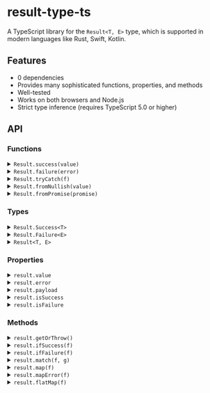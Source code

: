 # result-type-ts
A TypeScript library for the `Result<T, E>` type, which is supported in modern languages like Rust, Swift, Kotlin.

## Features
- 0 dependencies
- Provides many sophisticated functions, properties, and methods
- Well-tested
- Works on both browsers and Node.js
- Strict type inference (requires TypeScript 5.0 or higher)

## API

### Functions

<details>
<summary><code>Result.success(value)</code></summary>

<br>
<table>
  <tr>
    <td><b>Type</b></td>
    <td><code>&lt;const T&gt;(value: T) => Result.Success&lt;T&gt;</code></td>
  </tr>
  <tr>
    <td><b>Description</b></td>
    <td>Creates a success value.</td>
  </tr>
</table>

#### Example
```ts
const result = Result.success(123)
console.log(result.value) // 123
```
</details>

<details>
<summary><code>Result.failure(error)</code></summary>

<br>
<table>
  <tr>
    <td><b>Type</b></td>
    <td><code>&lt;const E&gt;(error: E) =&gt; Result.Failure&lt;E&gt;</code></td>
  </tr>
  <tr>
    <td><b>Description</b></td>
    <td>Creates a failure value.</td>
  </tr>
</table>

#### Example
```ts
const result = Result.failure('error')
console.log(result.error) // error
```
</details>

<details>
<summary><code>Result.tryCatch(f)</code></summary>

<br>
<table>
  <tr>
    <td><b>Type</b></td>
    <td><code>&lt;T&gt;(f: () =&gt; T) =&gt; Result&lt;T&gt;</code></td>
  </tr>
  <tr>
    <td><b>Description</b></td>
    <td>Creates a success value if the function <code>f</code> returns a value, and a failure value if the function throws an exception.</td>
  </tr>
</table>

#### Example
```ts
const result = Result.tryCatch(() => 123)
console.log(result.value) // 123

const result2 = Result.tryCatch(() => {
  throw 'error'
})
console.log(result2.error) // error
```
</details>

<details>
<summary><code>Result.fromNullish(value)</code></summary>

<br>
<table>
  <tr>
    <td><b>Type</b></td>
     <td><code>&lt;const T&gt;(value: T | null | undefined) =&gt; Result&lt;T, null | undefined&gt;</code></td>
  </tr>
  <tr>
    <td><b>Description</b></td>
    <td>Convert a nullish value to a Result value.</td>
  </tr>
</table>

#### Example
```ts
const result = Result.fromNullish(123);
console.log(result.value) // 123

const result2 = Result.fromNullish(null);
console.log(result2.error) // null
console.log(result2.isFailure) // true
```
</details>

<details>
<summary><code>Result.fromPromise(promise)</code></summary>

<br>
<table>
  <tr>
    <td><b>Type</b></td>
    <td><code>&lt;T&gt;(promise: PromiseLike&lt;T&gt;) =&gt; Promise&lt;Result&lt;T&gt;&gt;</code></td>
  </tr>
  <tr>
    <td><b>Description</b></td>
    <td>Convert a Promise value to a Result value.</td>
  </tr>
</table>

#### Example
```ts
const result = await Result.fromPromise(Promise.resolve(123))
console.log(result.value) // 123

const result2 = await Result.fromPromise(Promise.reject('error'))
console.log(result2.error) // error
```
</details>

### Types

<details>
<summary><code>Result.Success&lt;T&gt;</code></summary>

<br>
The type of a success value holding a value of type <code>T</code>.

#### Example
```ts
const result: Result.Success<number> = Result.success(123)
```
</details>

<details>
<summary><code>Result.Failure&lt;E&gt;</code></summary>

<br>
The type of a failure value holding an error value of type <code>E</code>.

#### Example
```ts
const result: Result.Failure<string> = Result.failure('error')
```
</details>

<details>
<summary><code>Result&lt;T, E&gt;</code></summary>

<br>
Shorthand for <code>Result.Success&lt;T&gt; | Result.Failure&lt;E&gt;</code> type. <code>E</code> is optional with a default value of <code>unknown</code>.

#### Example
```ts
const result: Result<number, string> = Math.random() > 0.5 ? Result.success(123) : Result.failure('error')
```
</details>

### Properties

<details>
<summary><code>result.value</code></summary>

<br>
<table>
  <tr>
    <td><b>Type</b></td>
    <td><code>T | undefined</code></td>
  </tr>
  <tr>
    <td><b>Description</b></td>
    <td>The payload of the result value, which could be either <code>result.value</code> or <code>result.error</code></td>
  </tr>
</table>

#### Example
```ts
const result = Result.success(123)
console.log(result.value) // 123

const result2 = Result.failure('error')
console.log(result2.value) // undefined
```
</details>

<details>
<summary><code>result.error</code></summary>

<br>
<table>
  <tr>
    <td><b>Type</b></td>
    <td><code>E | undefined</code></td>
  </tr>
  <tr>
    <td><b>Description</b></td>
    <td>The payload of the failure value.</td>
  </tr>
</table>

#### Example
```ts
const result = Result.success(123)
console.log(result.error) // undefined

const result2 = Result.failure('error')
console.log(result2.error) // error
```
</details>

<details>
<summary><code>result.payload</code></summary>

<br>
<table>
  <tr>
    <td><b>Type</b></td>
    <td><code>T | E</code></td>
  </tr>
  <tr>
    <td><b>Description</b></td>
    <td>The payload of the result value.</td>
  </tr>
</table>

#### Example
```ts
const result = Result.success(123)
console.log(result.payload) // 123

const result2 = Result.failure('error')
console.log(result2.payload) // error
```
</details>

<details>
<summary><code>result.isSuccess</code></summary>

<br>
<table>
  <tr>
    <td><b>Type</b></td>
    <td><code>boolean</code></td>
  </tr>
  <tr>
    <td><b>Description</b></td>
    <td>Whether it is a success value.</td>
  </tr>
</table>

#### Example
```ts
const result = Result.success(123)
console.log(result.isSuccess) // true

const result2 = Result.failure('error')
console.log(result2.isSuccess) // false
```
</details>

<details>
<summary><code>result.isFailure</code></summary>

<br>
<table>
  <tr>
    <td><b>Type</b></td>
    <td><code>boolean</code></td>
  </tr>
  <tr>
    <td><b>Description</b></td>
    <td>Whether it is a failure value.</td>
  </tr>
</table>

#### Example
```ts
const result = Result.success(123)
console.log(result.isFailure) // false

const result2 = Result.failure('error')
console.log(result2.isFailure) // true
```
</details>

### Methods

<details>
<summary><code>result.getOrThrow()</code></summary>

<br>
<table>
  <tr>
    <td><b>Type</b></td>
    <td><code>() => T</code></td>
  </tr>
  <tr>
    <td><b>Description</b></td>
    <td>Returns <code>result.value</code> if it's a success value, otherwise throws <code>result.error</code>.</td>
  </tr>
</table>

#### Example
```ts
const result = Result.success(123)
console.log(result.getOrThrow()) // 123

const result2 = Result.failure('error')
try {
  result2.getOrThrow()
} catch (e) {
  console.log(e) // error
}
```
</details>

<details>
<summary><code>result.ifSuccess(f)</code></summary>

<br>
<table>
  <tr>
    <td><b>Type</b></td>
    <td><code>&lt;T2&gt;(f: (value: T) =&gt; T2) =&gt; T2 | undefined</code></td>
  </tr>
  <tr>
    <td><b>Description</b></td>
    <td>Applies the function <code>f</code> to <code>result.value</code> if it's a success value, otherwise returns <code>undefined</code>.</td>
  </tr>
</table>

#### Example
```ts
const result = Result.success(123)
console.log(result.ifSuccess((value) => value * 2)) // 246

const result2 = Result.failure('error')
console.log(result2.ifSuccess((value) => value * 2)) // undefined
```
</details>

<details>
<summary><code>result.ifFailure(f)</code></summary>

<br>
<table>
  <tr>
    <td><b>Type</b></td>
    <td><code>&lt;E2&gt;(f: (error: E) =&gt; E2) =&gt; E2 | undefined</code></td>
  </tr>
  <tr>
    <td><b>Description</b></td>
    <td>Applies the function <code>f</code> to <code>result.error</code> if it's a failure value, otherwise returns <code>undefined</code>.</td>
  </tr>
</table>

#### Example
```ts
const result = Result.success(123)
console.log(result.ifFailure((error) => error + '!')) // undefined

const result2 = Result.failure('error')
console.log(result2.ifFailure((error) => error + '!')) // error!
```
</details>

<details>
<summary><code>result.match(f, g)</code></summary>

<br>
<table>
  <tr>
    <td><b>Type</b></td>
    <td><code>&lt;T2, E2>((value: T) => T2, (error: E) => E2) => T2 | E2</code></td>
  </tr>
  <tr>
    <td><b>Description</b></td>
    <td>Return the result of applying one of the given functions to the payload.</td>
  </tr>
</table>

#### Example
```ts
const result = Result.success(123)
console.log(result.match((value) => value * 2, (error) => error + '!')) // 246

const result2 = Result.failure('error')
console.log(result2.match((value) => value * 2, (error) => error + '!')) // error!
```
</details>

<details>
<summary><code>result.map(f)</code></summary>

<br>
<table>
  <tr>
    <td><b>Type</b></td>
    <td><code>&lt;T2>(f: (value: T) => T2) => Result&lt;T2, E></code></td>
  </tr>
  <tr>
    <td><b>Description</b></td>
    <td>Creates a Result value by modifying the payload of the success value using the function <code>f</code></td>
  </tr>
</table>

#### Example
```ts
const result = Result.success(123).map((value) => value * 2)
console.log(result.value) // 246

const result2 = Result.failure('error').map((value) => value * 2)
console.log(result2.error) // error
```
</details>

<details>
<summary><code>result.mapError(f)</code></summary>

<br>
<table>
  <tr>
    <td><b>Type</b></td>
    <td><code>&lt;E2>(f: (error: E) => E2) => Result&lt;T, E2></code></td>
  </tr>
  <tr>
    <td><b>Description</b></td>
    <td>Creates a Result value by modifying the payload of the failure value using the function <code>f</code></td>
  </tr>
</table>

#### Example
```ts
const result = Result.success(123).mapError((error) => error + '!')
console.log(result.value) // 123

const result2 = Result.failure('error').mapError((error) => error + '!')
console.log(result2.error) // error!
```
</details>

<details>
<summary><code>result.flatMap(f)</code></summary>

<br>
<table>
  <tr>
    <td><b>Type</b></td>
    <td><code>&lt;T2, E2>(f: (value: T) => Result&lt;T2, E2>) => Result&lt;T2, E2> | Result.Failure&lt;E></code></td>
  </tr>
  <tr>
    <td><b>Description</b></td>
    <td>Maps the payload of the success value and flattens the nested Result type.</td>
  </tr>
</table>

#### Example
```ts
const result = Result.success(123).flatMap((value) => Result.success(value * 2))
console.log(result.value) // 246

const result2 = Result.failure('error').flatMap((value) => Result.failure(value * 2))
console.log(result2.error) // error
```
</details>
